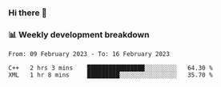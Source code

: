 ### Hi there 👋

### 📊 Weekly development breakdown
<!--START_SECTION:waka-->

```text
From: 09 February 2023 - To: 16 February 2023

C++   2 hrs 3 mins    ████████████████░░░░░░░░░   64.30 %
XML   1 hr 8 mins     █████████░░░░░░░░░░░░░░░░   35.70 %
```

<!--END_SECTION:waka-->
